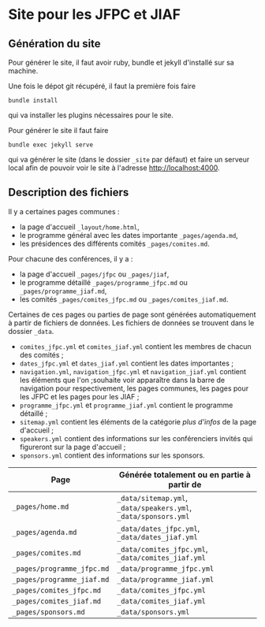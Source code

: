 # Site pour les JFPC et JIAF

## Génération du site
Pour générer le site, il faut avoir ruby, bundle et jekyll d'installé sur sa machine.

Une fois le dépot git récupéré, il faut la première fois faire
```
bundle install
```
qui va installer les plugins nécessaires pour le site.

Pour générer le site il faut faire
```
bundle exec jekyll serve
```
qui va générer le site (dans le dossier `_site` par défaut) et faire un serveur local afin de pouvoir voir le site à l'adresse [http://localhost:4000](http://localhost:4000).

## Description des fichiers

Il y a certaines pages communes :
  - la page d'accueil `_layout/home.html`,
  - le programme général avec les dates importante `_pages/agenda.md`,
  - les présidences des différents comités `_pages/comites.md`.

Pour chacune des conférences, il y a :
  - la page d'accueil `_pages/jfpc` ou `_pages/jiaf`,
  - le programme détaillé `_pages/programme_jfpc.md` ou `_pages/programme_jiaf.md`,
  - les comités `_pages/comites_jfpc.md` ou `_pages/comites_jiaf.md`.

Certaines de ces pages ou parties de page sont générées automatiquement à partir de fichiers de données.
Les fichiers de données se trouvent dans le dossier `_data`.
  - `comites_jfpc.yml` et `comites_jiaf.yml` contient les membres de chacun des comités ;
  - `dates_jfpc.yml` et `dates_jiaf.yml` contient les dates importantes ;
  - `navigation.yml`, `navigation_jfpc.yml` et `navigation_jiaf.yml` contient les éléments que l'on ;souhaite voir apparaître dans la barre de navigation pour respectivement, les pages communes, les pages pour les JFPC et les pages pour les JIAF ;
  - `programme_jfpc.yml` et `programme_jiaf.yml` contient le programme détaillé ;
  - `sitemap.yml` contient les éléments de la catégorie _plus d'infos_ de la page d'accueil ;
  - `speakers.yml` contient des informations sur les conférenciers invités qui figureront sur la page d'accueil ;
  - `sponsors.yml` contient des informations sur les sponsors.


| Page                       | Générée totalement ou en partie à partir de                     |
|----------------------------|-----------------------------------------------------------------|
| `_pages/home.md`           | `_data/sitemap.yml`, `_data/speakers.yml`, `_data/sponsors.yml` |
| `_pages/agenda.md`         | `_data/dates_jfpc.yml`, `_data/dates_jiaf.yml`                  |
| `_pages/comites.md`        | `_data/comites_jfpc.yml`, `_data/comites_jiaf.yml`              |
| `_pages/programme_jfpc.md` | `_data/programme_jfpc.yml`                                      |
| `_pages/programme_jiaf.md` | `_data/programme_jiaf.yml`                                      |
| `_pages/comites_jfpc.md`   | `_data/comites_jfpc.yml`                                        |
| `_pages/comites_jiaf.md`   | `_data/comites_jiaf.yml`                                        |
| `_pages/sponsors.md`       | `_data/sponsors.yml`                                            |